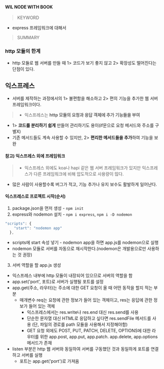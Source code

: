 #### WIL NODE WITH BOOK

> KEYWORD

- express 프레임워크에 대해서

> SUMMARY

### http 모듈의 한계

- http 모듈로 웹 서버를 만들 때 1> 코드가 보기 좋지 않고 2> 확장성도 떨어진다는 단점이 있다.

## 익스프레스

- 서버를 제작하는 과정에서의 1> 불편함을 해소하고 2> 편의 기능을 추가한 웹 서버 프레임워크이다.

> - 익스프레스는 **http 모듈의 요청과 응답 객체에 추가 기능들을 부여**

- 1> **코드를 분리하기 쉽게** 만들어 관리하기도 용이(if문으로 요청 메서드와 주소를 구별X)
- 기존 메서드들도 계속 사용할 수 있지만, 2> **편리한 메서드들을 추가**하여 기능을 보완

#### 참고) 익스프레스 외에 프레임워크

> - 익스프레스 외에도 koa나 hapi 같은 웹 서버 프레임워크가 있지만 익스프레스가 다른 프레임워크에 비해 압도적으로 사용량이 많다.

- 많은 사람이 사용할수록 버그가 적고, 기능 추가나 유지 보수도 활발하게 일어난다.

#### 익스프레스로 프로젝트 시작(순서)

1. package.json을 먼저 생성 - `npm init`
2. express와 nodemon 설치 - `npm i express`, `npm i -D nodemon`

```js
"scripts": {
    "start": "nodemon app"
  },
```

- scripts에 start 속성 넣기 - nodemon app을 하면 app.js를 nodemon으로 실행
- nodemon 모듈로 서버를 자동으로 재시작한다.(nodemon은 개발용으로만 사용하는 것 권장)

3. 서버 역할을 할 app.js 생성

- 익스프레스 내부에 http 모듈이 내장되어 있으므로 서버의 역할을 함
- app.set('port', 포트)로 서버가 실행될 포트를 설정
- app.get(주소, 라우터)는 주소에 대한 GET 요청이 올 때 어떤 동작을 할지 적는 부분
  - 매개변수 req는 요청에 관한 정보가 들어 있는 객체이고, res는 응답에 관한 정보가 들어 있는 객체
    - 익스프레스에서는 res.write나 res.end 대신 res.send를 사용
    - 단순한 문자열 대신 HTML로 응답하고 싶다면 res.sendFile 메서드를 사용 (단, 파일의 경로를 path 모듈을 사용해서 지정해야함)
    - GET 요청 외에도 POST, PUT, PATCH, DELETE, OPTIONS에 대한 라우터를 위한 app.post, app.put, app.patch. app.delete, app.options 메서드가 존재
- listen 부분은 http 웹 서버와 동일하여 서버를 구동했던 것과 동일하게 포트를 연결하고 서버를 실행
  - 포트는 app.get('port')로 가져옴
